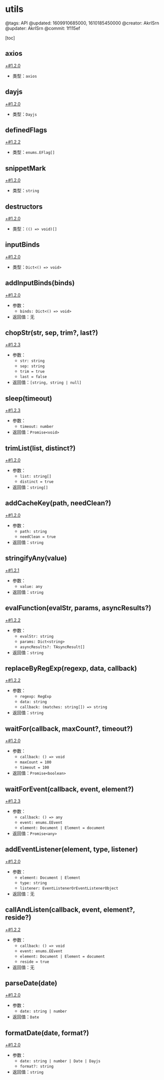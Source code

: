 # utils

@tags: API
@updated: 1609910685000, 1610185450000
@creator: AkrISrn
@updater: AkrISrn
@commit: 1f115ef

[toc]

## axios

[+#1.2.0](/snippets/version-when-last-update.md)

- 类型：`axios`

## dayjs

[+#1.2.0](/snippets/version-when-last-update.md)

- 类型：`Dayjs`

## definedFlags

[+#1.2.2](/snippets/version-when-last-update.md)

- 类型：`enums.EFlag[]`

## snippetMark

[+#1.2.0](/snippets/version-when-last-update.md)

- 类型：`string`

## destructors

[+#1.2.0](/snippets/version-when-last-update.md)

- 类型：`(() => void)[]`

## inputBinds

[+#1.2.0](/snippets/version-when-last-update.md)

- 类型：`Dict<() => void>`

## addInputBinds(binds)

[+#1.2.0](/snippets/version-when-last-update.md)

- 参数：
    - `binds: Dict<() => void>`
- 返回值：无

## chopStr(str, sep, trim?, last?)

[+#1.2.3](/snippets/version-when-last-update.md)

- 参数：
    - `str: string`
    - `sep: string`
    - `trim = true`
    - `last = false`
- 返回值：`[string, string | null]`

## sleep(timeout)

[+#1.2.3](/snippets/version-when-last-update.md)

- 参数：
    - `timeout: number`
- 返回值：`Promise<void>`

## trimList(list, distinct?)

[+#1.2.0](/snippets/version-when-last-update.md)

- 参数：
    - `list: string[]`
    - `distinct = true`
- 返回值：`string[]`

## addCacheKey(path, needClean?)

[+#1.2.0](/snippets/version-when-last-update.md)

- 参数：
    - `path: string`
    - `needClean = true`
- 返回值：`string`

## stringifyAny(value)

[+#1.2.1](/snippets/version-when-last-update.md)

- 参数：
    - `value: any`
- 返回值：`string`

## evalFunction(evalStr, params, asyncResults?)

[+#1.2.2](/snippets/version-when-last-update.md)

- 参数：
    - `evalStr: string`
    - `params: Dict<string>`
    - `asyncResults?: TAsyncResult[]`
- 返回值：`string`

## replaceByRegExp(regexp, data, callback)

[+#1.2.2](/snippets/version-when-last-update.md)

- 参数：
    - `regexp: RegExp`
    - `data: string`
    - `callback: (matches: string[]) => string`
- 返回值：`string`

## waitFor(callback, maxCount?, timeout?)

[+#1.2.0](/snippets/version-when-last-update.md)

- 参数：
    - `callback: () => void`
    - `maxCount = 100`
    - `timeout = 100`
- 返回值：`Promise<boolean>`

## waitForEvent(callback, event, element?)

[+#1.2.3](/snippets/version-when-last-update.md)

- 参数：
    - `callback: () => any`
    - `event: enums.EEvent`
    - `element: Document | Element = document`
- 返回值：`Promise<any>`

## addEventListener(element, type, listener)

[+#1.2.0](/snippets/version-when-last-update.md)

- 参数：
    - `element: Document | Element`
    - `type: string`
    - `listener: EventListenerOrEventListenerObject`
- 返回值：无

## callAndListen(callback, event, element?, reside?)

[+#1.2.2](/snippets/version-when-last-update.md)

- 参数：
    - `callback: () => void`
    - `event: enums.EEvent`
    - `element: Document | Element = document`
    - `reside = true`
- 返回值：无

## parseDate(date)

[+#1.2.0](/snippets/version-when-last-update.md)

- 参数：
    - `date: string | number`
- 返回值：`Date`

## formatDate(date, format?)

[+#1.2.0](/snippets/version-when-last-update.md)

- 参数：
    - `date: string | number | Date | Dayjs`
    - `format?: string`
- 返回值：`string`
